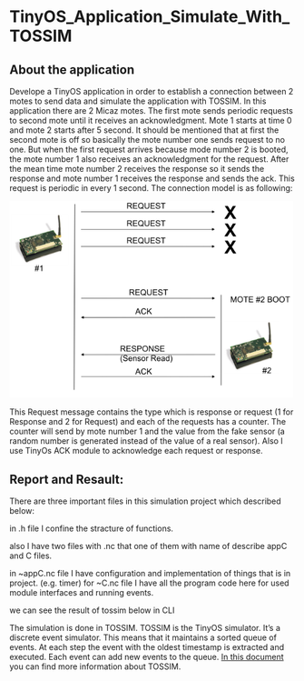 # TinyOS_Application_Simulate_With_TOSSIM
## About the application
 Develope a TinyOS application in order to establish a connection between 2 motes to send data and simulate the application with TOSSIM.
 In this application there are 2 Micaz motes. The first mote sends periodic requests to second mote until it receives an acknowledgment.  Mote 1 starts at time 0 and mote 2 starts after 5 second. It should be mentioned that at first the second mote is off so basically the mote number one sends request to no one. But when the first request arrives because mode number 2 is booted, the mote number 1 also receives an acknowledgment for the request. After the mean time mote number 2 receives the response so it sends the response and mote number 1 receives the response and sends the ack. This request is periodic in every 1 second. The connection model is as following:
 <div style="float:center">
 <img  src="Topology.PNG" width=500>
  </div>

This Request message contains the type which is response or request (1 for Response and 2 for Request) and each of the requests has a counter. The counter will send by mote number 1 and the value from the fake sensor (a random number is generated instead of the value of a real sensor). Also I use TinyOs ACK module to acknowledge each request or response.

## Report and Resault:
There are three important files in this simulation project which described below:

in .h file I confine the stracture of functions.

also I have two files with .nc that one of them with name of describe appC and C files.

in ~appC.nc file I have configuration and implementation of things that is in project. (e.g. timer) for ~C.nc file I have all the program code here for used module interfaces and running events.

we can see the result of tossim below in CLI


The simulation is done in TOSSIM. TOSSIM is the TinyOS simulator. It’s a discrete event simulator. This means that it maintains a 
sorted queue of events. At each step the event with the oldest timestamp is extracted and executed. 
Each event can add new events to the queue.
[In this document](http://didawiki.cli.di.unipi.it/lib/exe/fetch.php/rhs/tossim.manuale.pdf) you can find more information about TOSSIM.
